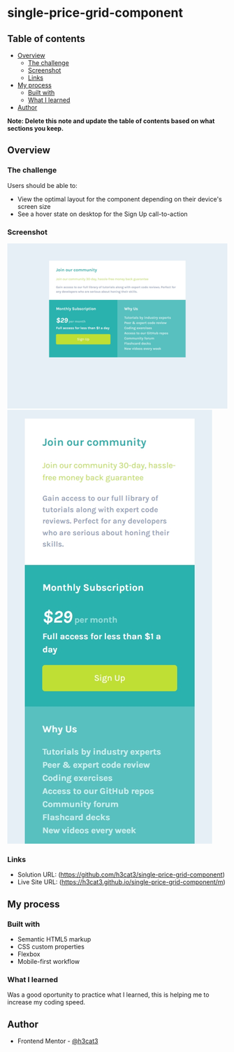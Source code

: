 # single-price-grid-component
 
## Table of contents

- [Overview](#overview)
  - [The challenge](#the-challenge)
  - [Screenshot](#screenshot)
  - [Links](#links)
- [My process](#my-process)
  - [Built with](#built-with)
  - [What I learned](#what-i-learned) 
- [Author](#author)


**Note: Delete this note and update the table of contents based on what sections you keep.**

## Overview

### The challenge

Users should be able to:

- View the optimal layout for the component depending on their device's screen size
- See a hover state on desktop for the Sign Up call-to-action

### Screenshot

![](/Screenshot/iPad%20Mini-1737042378135.jpeg) ![](/Screenshot/iPhone%20SE-1737042416801.jpeg)


### Links

- Solution URL: (https://github.com/h3cat3/single-price-grid-component)
- Live Site URL: (https://h3cat3.github.io/single-price-grid-component/m)

## My process

### Built with

- Semantic HTML5 markup
- CSS custom properties
- Flexbox
- Mobile-first workflow


### What I learned

Was a good oportunity to practice what I learned, this is helping me to increase my coding speed.


## Author

- Frontend Mentor - [@h3cat3](https://www.frontendmentor.io/profile/h3cat3)
